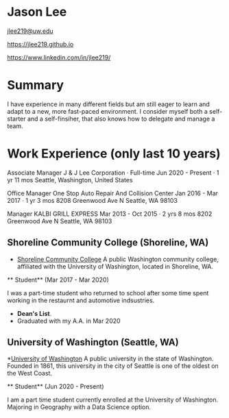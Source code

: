 # Jason Lee

jlee219@uw.edu

https://jlee219.github.io

https://www.linkedin.com/in/jlee219/

# Summary

I have experience in many different fields but am still eager to learn and adapt to a new, more fast-paced environment. I consider myself both a self-starter and a self-finsiher, that also knows how to delegate and manage a team.

# Work Experience (only last 10 years)

Associate Manager
J & J Lee Corporation · Full-time
Jun 2020 - Present · 1 yr 11 mos
Seattle, Washington, United States

Office Manager
One Stop Auto Repair And Collision Center
Jan 2016 - Mar 2017 · 1 yr 3 mos
8208 Greenwood Ave N Seattle, WA 98103

Manager
KALBI GRILL EXPRESS
Mar 2013 - Oct 2015 · 2 yrs 8 mos
8202 Greenwood Ave N Seattle, WA 98103


## Shoreline Community College (Shoreline, WA)

* [Shoreline Community College][] A public Washington community college, affiliated with the University of Washington, located in Shoreline, WA.

** Student** (Mar 2017 - Mar 2020)

I was a part-time student who returned to school after some time spent working in the restaurnt and automotive indsustries. 

- **Dean's List**.
- Graduated with my A.A. in Mar 2020

## University of Washington (Seattle, WA)
*[University of Washington][] A public university in the state of Washington. Founded in 1861, this university in the city of Seattle is one of the oldest on the West Coast.

** Student** (Jun 2020 - Present)

I am a part time student currently enrolled at the University of Washington. Majoring in Geography with a Data Science option.

[Shoreline Community College]: https://www.shoreline.edu/
[University of Washington]: http://www.washington.edu/